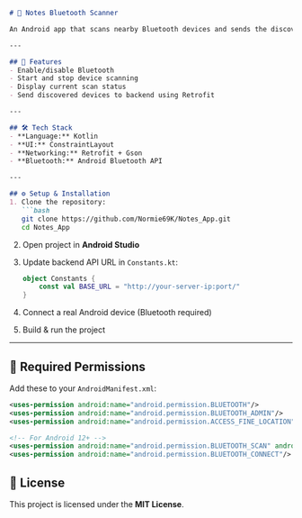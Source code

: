 ````markdown
# 📡 Notes Bluetooth Scanner

An Android app that scans nearby Bluetooth devices and sends the discovered list to a backend server.

---

## 🚀 Features
- Enable/disable Bluetooth  
- Start and stop device scanning  
- Display current scan status  
- Send discovered devices to backend using Retrofit  

---

## 🛠 Tech Stack
- **Language:** Kotlin  
- **UI:** ConstraintLayout  
- **Networking:** Retrofit + Gson  
- **Bluetooth:** Android Bluetooth API  

---

## ⚙️ Setup & Installation
1. Clone the repository:
   ```bash
   git clone https://github.com/Normie69K/Notes_App.git
   cd Notes_App
````

2. Open project in **Android Studio**
3. Update backend API URL in `Constants.kt`:

   ```kotlin
   object Constants {
       const val BASE_URL = "http://your-server-ip:port/"
   }
   ```
4. Connect a real Android device (Bluetooth required)
5. Build & run the project

---

## 🔑 Required Permissions

Add these to your `AndroidManifest.xml`:

```xml
<uses-permission android:name="android.permission.BLUETOOTH"/>
<uses-permission android:name="android.permission.BLUETOOTH_ADMIN"/>
<uses-permission android:name="android.permission.ACCESS_FINE_LOCATION"/>

<!-- For Android 12+ -->
<uses-permission android:name="android.permission.BLUETOOTH_SCAN" android:usesPermissionFlags="neverForLocation"/>
<uses-permission android:name="android.permission.BLUETOOTH_CONNECT"/>
```

## 📄 License

This project is licensed under the **MIT License**.

```
```
